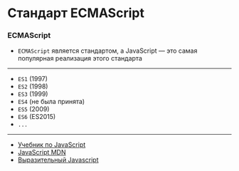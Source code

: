 # Стандарт ECMAScript

<!-- xxxxxxxxxxxxxxxxxxxxxxxxxxxxxxxxxxxxxxxxxxxxxxxxxxxxxxx -->
### ECMAScript
<!-- xxxxxxxxxxxxxxxxxxxxxxxxxxxxxxxxxxxxxxxxxxxxxxxxxxxxxxx -->

- `ECMAScript` является стандартом, а JavaScript — это самая популярная реализация этого стандарта

---

- `ES1` (1997)
- `ES2` (1998)
- `ES3` (1999)
- `ES4` (не была принята)
- `ES5` (2009)
- `ES6` (ES2015)
- `...`

---

- [Учебник по JavaScript](https://learn.javascript.ru/)
- [JavaScript MDN](https://developer.mozilla.org/ru/docs/Web/JavaScript)
- [Выразительный Javascript](https://karmazzin.gitbooks.io/eloquentjavascript_ru/content/)
